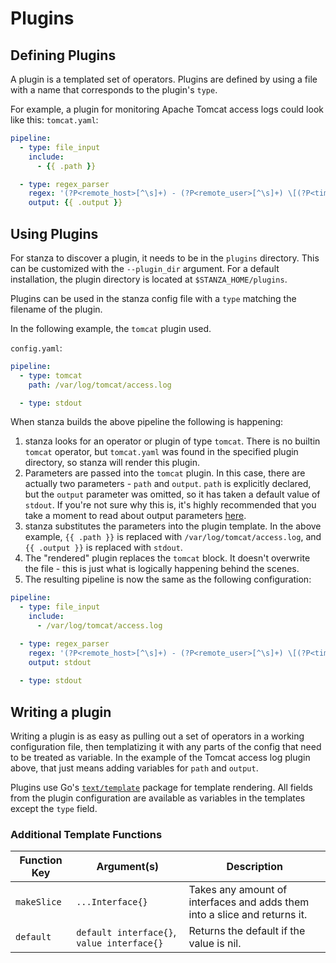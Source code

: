 # Plugins

## Defining Plugins

A plugin is a templated set of operators. Plugins are defined by using a file with a name that corresponds to the plugin's `type`.

For example, a plugin for monitoring Apache Tomcat access logs could look like this:
`tomcat.yaml`:
```yaml
pipeline:
  - type: file_input
    include:
      - {{ .path }}

  - type: regex_parser
    regex: '(?P<remote_host>[^\s]+) - (?P<remote_user>[^\s]+) \[(?P<timestamp>[^\]]+)\] "(?P<http_method>[A-Z]+) (?P<path>[^\s]+)[^"]+" (?P<http_status>\d+) (?P<bytes_sent>[^\s]+)'
    output: {{ .output }}
```

## Using Plugins

For stanza to discover a plugin, it needs to be in the `plugins` directory. This can be customized with the `--plugin_dir` argument. For a default installation, the plugin directory is located at `$STANZA_HOME/plugins`.

Plugins can be used in the stanza config file with a `type` matching the filename of the plugin.

In the following example, the `tomcat` plugin used. 

`config.yaml`:
```yaml
pipeline:
  - type: tomcat
    path: /var/log/tomcat/access.log

  - type: stdout
```

When stanza builds the above pipeline the following is happening:
1. stanza looks for an operator or plugin of type `tomcat`. There is no builtin `tomcat` operator, but `tomcat.yaml` was found in the specified plugin directory, so stanza will render this plugin.
2. Parameters are passed into the `tomcat` plugin. In this case, there are actually two parameters - `path` and `output`. `path` is explicitly declared, but the `output` parameter was omitted, so it has taken a default value of `stdout`. If you're not sure why this is, it's highly recommended that you take a moment to read about output parameters [here](/docs/pipeline.md).
3. stanza substitutes the parameters into the plugin template. In the above example, `{{ .path }}` is replaced with `/var/log/tomcat/access.log`, and `{{ .output }}` is replaced with `stdout`.
4. The "rendered" plugin replaces the `tomcat` block. It doesn't overwrite the file - this is just what is logically happening behind the scenes.
5. The resulting pipeline is now the same as the following configuration:
```yaml
pipeline:
  - type: file_input
    include:
      - /var/log/tomcat/access.log

  - type: regex_parser
    regex: '(?P<remote_host>[^\s]+) - (?P<remote_user>[^\s]+) \[(?P<timestamp>[^\]]+)\] "(?P<http_method>[A-Z]+) (?P<path>[^\s]+)[^"]+" (?P<http_status>\d+) (?P<bytes_sent>[^\s]+)'
    output: stdout
  
  - type: stdout
```


## Writing a plugin

Writing a plugin is as easy as pulling out a set of operators in a working configuration file, then templatizing it with any parts of the config that need to be treated as variable. In the example of the Tomcat access log plugin above, that just means adding variables for `path` and `output`.

Plugins use Go's [`text/template`](https://golang.org/pkg/text/template/) package for template rendering. All fields from the plugin configuration are available as variables in the templates except the `type` field.

### Additional Template Functions

| Function Key | Argument(s)      | Description |
| ---          | ---              | ---         |
| `makeSlice`  | `...Interface{}` | Takes any amount of interfaces and adds them into a slice and returns it. |
| `default`    | `default interface{}`, `value interface{}` | Returns the default if the value is nil. |